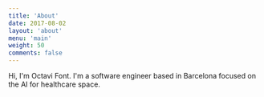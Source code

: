```yaml
---
title: 'About'
date: 2017-08-02
layout: 'about'
menu: 'main'
weight: 50
comments: false
---
```


Hi, I'm Octavi Font. I'm a software engineer based in Barcelona focused on the AI for healthcare space.